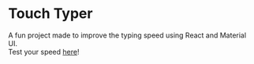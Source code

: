 # Touch Typer

A fun project made to improve the typing speed using React and Material UI.
<br>
Test your speed [here](https://astonizer.github.io/touch-typer/)!
